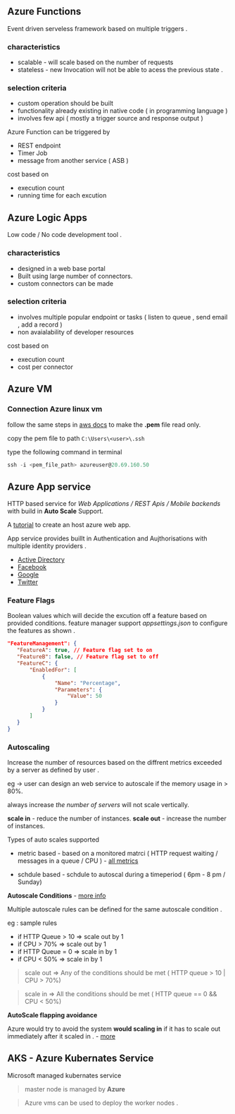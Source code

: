 ## Azure Functions
Event driven serveless framework based on multiple triggers . 

### characteristics 
- scalable - will scale based on the number of requests 
- stateless - new Invocation will not be able to acess the previous state . 

### selection criteria 
- custom operation should be built 
- functionality already existing in native code ( in programming language )
- involves few api ( mostly a trigger source and response output )


Azure Function can be triggered by 
 - REST  endpoint 
 - Timer Job 
 - message from another service ( ASB ) 

 cost based on 
 - execution count
 - running time for each excution 

 


## Azure Logic Apps
Low code / No code development tool .

### characteristics
- designed in a web base portal
- Built using large number of connectors.
- custom connectors can be made

### selection criteria 
 - involves multiple popular endpoint or tasks  ( listen to queue , send email , add a record )
 - non avaialability of developer resources 

cost based on 
- execution count 
- cost per connector

## Azure VM

### Connection Azure linux vm 

follow the same steps in [aws docs](https://github.com/dinith72/CodeDocs/blob/main/cloud/aws.md#connecting-aws-ec2) to make the **.pem** file read only.

copy the pem file to path ``` C:\Users\<user>\.ssh ```

type the following command in terminal 
``` powershell 
ssh -i <pem_file_path> azureuser@20.69.160.50
```


## Azure App service 
HTTP  based service for *Web Applications / REST  Apis / Mobile backends* with build in **Auto Scale** Support.

A [tutorial](https://docs.microsoft.com/en-us/learn/modules/introduction-to-azure-app-service/7-create-html-web-app) to create an host azure web app.

App service provides buillt in Authentication and Aujthorisations with multiple identity providers . 
- [Active Directory](https://docs.microsoft.com/en-us/azure/app-service/configure-authentication-provider-aad) 
- [Facebook](https://docs.microsoft.com/en-us/azure/app-service/configure-authentication-provider-facebook)
- [Google](https://docs.microsoft.com/en-us/azure/app-service/configure-authentication-provider-google)
- [Twitter](https://docs.microsoft.com/en-us/azure/app-service/configure-authentication-provider-twitter)

### Feature Flags 
Boolean values which will decide the excution off a feature based on provided conditions. 
 feature manager support *appsettings.json* to configure the features as shown . 

 ``` json 
 "FeatureManagement": {
    "FeatureA": true, // Feature flag set to on
    "FeatureB": false, // Feature flag set to off
    "FeatureC": {
        "EnabledFor": [
            {
                "Name": "Percentage",
                "Parameters": {
                    "Value": 50
                }
            }
        ]
    }
}

```

### Autoscaling 

Increase the number of resources based on the diffrent metrics exceeded by a server as defined by user . 

eg -> user can design an web service to autoscale if the memory usage in > 80%. 

always increase *the number of servers* will not scale vertically. 

**scale in** - reduce the number of instances. 
**scale out** - increase the number of instances. 

Types of auto scales supported 

- metric based - based on a monitored matrci ( HTTP request waiting / messages in a queue / CPU ) - [all metrics](https://docs.microsoft.com/en-us/learn/modules/scale-apps-app-service/3-app-service-autoscale-conditions-rules#:~:text=Metrics%20for%20autoscale%20rules)

- schdule based - schdule to autoscal during a timeperiod ( 6pm - 8 pm / Sunday)

**Autoscale Conditions** - [more info](https://docs.microsoft.com/en-us/learn/modules/scale-apps-app-service/3-app-service-autoscale-conditions-rules#:~:text=has%20been%20crossed.-,Autoscale%20actions,-When%20an%20autoscale)

Multiple autoscale rules can be defined for the same autoscale condition . 

eg : sample rules 

- if HTTP Queue > 10 => scale out by 1 
- if CPU > 70% => scale out by 1 
- if HTTP Queue = 0 => scale in by 1
- if CPU < 50% => scale in by 1

> scale out => Any of the conditions should be met ( HTTP queue > 10 | CPU > 70%)

> scale in => All the conditions should be met ( HTTP queue == 0 && CPU < 50%)

**AutoScale flapping avoidance**

Azure would try to avoid the system **would scaling in** if it has to scale out immediately after it scaled in .  - [more](https://docs.microsoft.com/en-us/learn/modules/scale-apps-app-service/5-autoscale-best-practices#:~:text=Choose%20the%20thresholds%20carefully%20for%20all%20metric%20types)



## AKS - Azure Kubernates Service 

Microsoft managed kubernates service 

> master node is managed by **Azure**

> Azure vms can be used to deploy the worker nodes . 